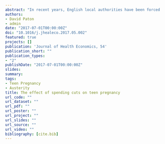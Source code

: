 ```yaml
---
abstract: "In recent years, English local authorities have been forced to make significant cuts to devolved expenditure. In this paper, we examine the impact of reductions in local expenditure on one particular public health target - reducing rates of teen pregnancy. Contrary to predictions made at the time of the cuts, panel data estimates provide no evidence that areas which reduced expenditure the most have experienced relative increases in teenage pregnancy rates. Rather, expenditure cuts are associated with small reductions in teen pregnancy rates, a result which is robust to a number of alternative specifications and tests for causality. Underlying socio-economic factors such as education outcomes and alcohol consumption are found to be significant predictors of teen pregnancy."
authors:
- David Paton
- admin
date: "2017-07-01T00:00:00Z"
doi: "10.1016/j.jhealeco.2017.05.002"
featured: true
projects: []
publication: 'Journal of Health Economics, 54'
publication_short: ""
publication_types:
- "2"
publishDate: "2017-07-01T00:00:00Z"
slides: 
summary: 
tags:
- Teen Pregnancy
- Austerity
title: The effect of spending cuts on teen pregnancy
url_code: ""
url_dataset: ""
url_pdf: ""
url_poster: ""
url_project: ""
url_slides: ""
url_source: ""
url_video: ""
bibliography: [cite.bib]
---
```

